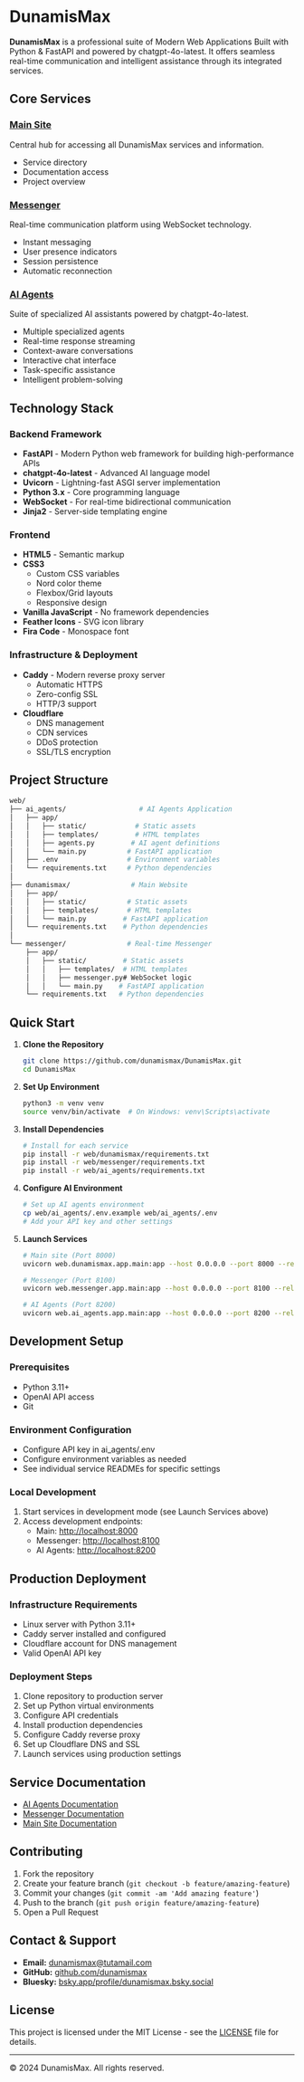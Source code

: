 # DunamisMax

**DunamisMax** is a professional suite of Modern Web Applications Built with Python & FastAPI and powered by chatgpt-4o-latest. It offers seamless real-time communication and intelligent assistance through its integrated services.

## Core Services

### [Main Site](https://dunamismax.com)

Central hub for accessing all DunamisMax services and information.

- Service directory
- Documentation access
- Project overview

### [Messenger](https://messenger.dunamismax.com)

Real-time communication platform using WebSocket technology.

- Instant messaging
- User presence indicators
- Session persistence
- Automatic reconnection

### [AI Agents](https://agents.dunamismax.com)

Suite of specialized AI assistants powered by chatgpt-4o-latest.

- Multiple specialized agents
- Real-time response streaming
- Context-aware conversations
- Interactive chat interface
- Task-specific assistance
- Intelligent problem-solving

## Technology Stack

### Backend Framework

- **FastAPI** - Modern Python web framework for building high-performance APIs
- **chatgpt-4o-latest** - Advanced AI language model
- **Uvicorn** - Lightning-fast ASGI server implementation
- **Python 3.x** - Core programming language
- **WebSocket** - For real-time bidirectional communication
- **Jinja2** - Server-side templating engine

### Frontend

- **HTML5** - Semantic markup
- **CSS3**
  - Custom CSS variables
  - Nord color theme
  - Flexbox/Grid layouts
  - Responsive design
- **Vanilla JavaScript** - No framework dependencies
- **Feather Icons** - SVG icon library
- **Fira Code** - Monospace font

### Infrastructure & Deployment

- **Caddy** - Modern reverse proxy server
  - Automatic HTTPS
  - Zero-config SSL
  - HTTP/3 support
- **Cloudflare**
  - DNS management
  - CDN services
  - DDoS protection
  - SSL/TLS encryption

## Project Structure

```bash
web/
├── ai_agents/                  # AI Agents Application
│   ├── app/
│   │   ├── static/            # Static assets
│   │   ├── templates/         # HTML templates
│   │   ├── agents.py         # AI agent definitions
│   │   └── main.py          # FastAPI application
│   ├── .env                 # Environment variables
│   └── requirements.txt     # Python dependencies
│
├── dunamismax/               # Main Website
│   ├── app/
│   │   ├── static/          # Static assets
│   │   ├── templates/       # HTML templates
│   │   └── main.py         # FastAPI application
│   └── requirements.txt    # Python dependencies
│
└── messenger/               # Real-time Messenger
    ├── app/
    │   ├── static/         # Static assets
    │   │   ├── templates/  # HTML templates
    │   │   ├── messenger.py# WebSocket logic
    │   │   └── main.py    # FastAPI application
    └── requirements.txt   # Python dependencies
```

## Quick Start

1. **Clone the Repository**

   ```bash
   git clone https://github.com/dunamismax/DunamisMax.git
   cd DunamisMax
   ```

2. **Set Up Environment**

   ```bash
   python3 -m venv venv
   source venv/bin/activate  # On Windows: venv\Scripts\activate
   ```

3. **Install Dependencies**

   ```bash
   # Install for each service
   pip install -r web/dunamismax/requirements.txt
   pip install -r web/messenger/requirements.txt
   pip install -r web/ai_agents/requirements.txt
   ```

4. **Configure AI Environment**

   ```bash
   # Set up AI agents environment
   cp web/ai_agents/.env.example web/ai_agents/.env
   # Add your API key and other settings
   ```

5. **Launch Services**

   ```bash
   # Main site (Port 8000)
   uvicorn web.dunamismax.app.main:app --host 0.0.0.0 --port 8000 --reload

   # Messenger (Port 8100)
   uvicorn web.messenger.app.main:app --host 0.0.0.0 --port 8100 --reload

   # AI Agents (Port 8200)
   uvicorn web.ai_agents.app.main:app --host 0.0.0.0 --port 8200 --reload
   ```

## Development Setup

### Prerequisites

- Python 3.11+
- OpenAI API access
- Git

### Environment Configuration

- Configure API key in ai_agents/.env
- Configure environment variables as needed
- See individual service READMEs for specific settings

### Local Development

1. Start services in development mode (see Launch Services above)
2. Access development endpoints:
   - Main: <http://localhost:8000>
   - Messenger: <http://localhost:8100>
   - AI Agents: <http://localhost:8200>

## Production Deployment

### Infrastructure Requirements

- Linux server with Python 3.11+
- Caddy server installed and configured
- Cloudflare account for DNS management
- Valid OpenAI API key

### Deployment Steps

1. Clone repository to production server
2. Set up Python virtual environments
3. Configure API credentials
4. Install production dependencies
5. Configure Caddy reverse proxy
6. Set up Cloudflare DNS and SSL
7. Launch services using production settings

## Service Documentation

- [AI Agents Documentation](/ai_agents/README.md)
- [Messenger Documentation](/messenger/README.md)
- [Main Site Documentation](/dunamismax/README.md)

## Contributing

1. Fork the repository
2. Create your feature branch (`git checkout -b feature/amazing-feature`)
3. Commit your changes (`git commit -am 'Add amazing feature'`)
4. Push to the branch (`git push origin feature/amazing-feature`)
5. Open a Pull Request

## Contact & Support

- **Email:** [dunamismax@tutamail.com](mailto:dunamismax@tutamail.com)
- **GitHub:** [github.com/dunamismax](https://github.com/dunamismax)
- **Bluesky:** [bsky.app/profile/dunamismax.bsky.social](https://bsky.app/profile/dunamismax.bsky.social)

## License

This project is licensed under the MIT License - see the [LICENSE](LICENSE) file for details.

---

© 2024 DunamisMax. All rights reserved.
